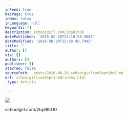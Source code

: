 ```yaml
---
inFeed: true
hasPage: true
inNav: false
inLanguage: null
keywords: []
description: schooIgirl.com/2bpRIhO0
datePublished: '2016-08-28T22:10:58.904Z'
dateModified: '2016-08-28T22:08:40.794Z'
title: ''
author: []
via: {}
authors: []
publisher: {}
starred: false
sourcePath: _posts/2016-08-28-schooigirlcom2bpriho0.md
url: schooigirlcom2bpriho0/index.html
_type: Article

---
```

![](https://the-grid-user-content.s3-us-west-2.amazonaws.com/ca1caa05-ad4e-4874-b2be-873edd56e1eb.jpg)

schooIgirl.com/2bpRIhO0